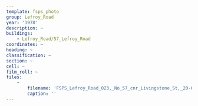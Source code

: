 ```yaml
---
template: fsps_photo
group: Lefroy_Road
year: '1978'
description: ~
buildings:
    - Lefroy_Road/57_Lefroy_Road
coordinates: ~
heading: ~
classification: ~
section: ~
cell: ~
film_roll: ~
files:
    -
        filename: 'FSPS_Lefroy_Road_023,_No_57_cnr_Livingstone_St,_20-6-L,_1978.png'
        caption: ''
---
```

